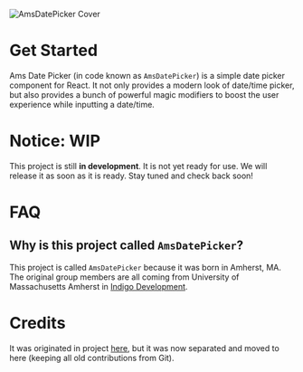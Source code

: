 ![AmsDatePicker Cover](https://imagedelivery.net/Dr98IMl5gQ9tPkFM5JRcng/1798990d-162a-4b3d-f6e6-23d231687600/HD)

# Get Started

Ams Date Picker (in code known as `AmsDatePicker`) is a simple date picker component for React. It not only provides a modern look of date/time picker, but also provides a bunch of powerful magic modifiers to boost the user experience while inputting a date/time.

# Notice: WIP

This project is still **in development**. It is not yet ready for use. We will release it as soon as it is ready. Stay tuned and check back soon!

# FAQ

## Why is this project called `AmsDatePicker`?

This project is called `AmsDatePicker` because it was born in Amherst, MA. The original group members are all coming from University of Massachusetts Amherst in [Indigo Development](https://github.com/mbucc/320-S22-Track2/wiki/Indigo).

# Credits

It was originated in project [here](https://github.com/mbucc/320-S22-Track2), but it was now separated and moved to here (keeping all old contributions from Git).
